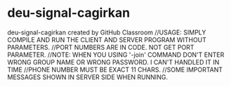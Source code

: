 # deu-signal-cagirkan
deu-signal-cagirkan created by GitHub Classroom
//USAGE: SIMPLY COMPILE AND RUN THE CLIENT AND SERVER PROGRAM WITHOUT PARAMETERS. 
//PORT NUMBERS ARE IN CODE. NOT GET PORT PARAMETER.
//NOTE: WHEN YOU USING '-join' COMMAND DON'T ENTER WRONG GROUP NAME OR WRONG PASSWORD. I CAN'T HANDLED IT IN TIME
//PHONE NUMBER MUST BE EXACT 11 CHARS.
//SOME IMPORTANT MESSAGES SHOWN IN SERVER SIDE WHEN RUNNING.
